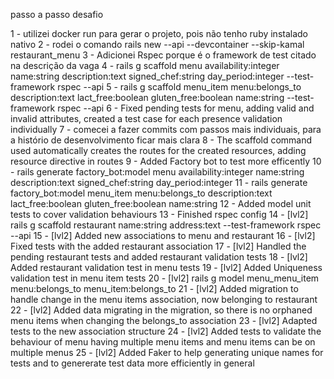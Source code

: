 passo a passo desafio

1 - utilizei docker run para gerar o projeto, pois não tenho ruby instalado nativo
2 - rodei o comando rails new --api --devcontainer --skip-kamal restaurant_menu
3 - Adicionei Rspec porque é o framework de test citado na descrição da vaga
4 - rails g scaffold menu availability:integer name:string description:text signed_chef:string day_period:integer --test-framework rspec --api
5 - rails g scaffold menu_item menu:belongs_to description:text lact_free:boolean gluten_free:boolean name:string --test-framework rspec --api
6 - Fixed pending tests for menu, adding valid and invalid attributes, created a test case for each presence validation individually
7 - comecei a fazer commits com passos mais individuais, para a histório de desenvolvimento ficar mais clara
8 - The scaffold command used automatically creates the routes for the created resources, adding resource directive in routes
9 - Added Factory bot to test more efficently
10 - rails generate factory_bot:model menu availability:integer name:string description:text signed_chef:string day_period:integer
11 - rails generate factory_bot:model menu_item menu:belongs_to description:text lact_free:boolean gluten_free:boolean name:string
12 - Added model unit tests to cover validation behaviours
13 - Finished rspec config
14 - [lvl2] rails g scaffold restaurant name:string address:text --test-framework rspec --api
15 - [lvl2] Added new associations to menu and restaurant
16 - [lvl2] Fixed tests with the added restaurant association
17 - [lvl2] Handled the pending restaurant tests and added restaurant validation tests
18 - [lvl2] Added restaurant validation test in menu tests
19 - [lvl2] Added Uniqueness validation test in menu item tests
20 - [lvl2] rails g model menu_menu_item menu:belongs_to menu_item:belongs_to
21 - [lvl2] Added migration to handle change in the menu items association, now belonging to restaurant
22 - [lvl2] Added data migrating in the migration, so there is no orphaned menu items when changing the belongs_to association
23 - [lvl2] Adapted tests to the new association structure
24 - [lvl2] Added tests to validate the behaviour of menu having multiple menu items and menu items can be on multiple menus
25 - [lvl2] Added Faker to help generating unique names for tests and to genererate test data more efficiently in general
